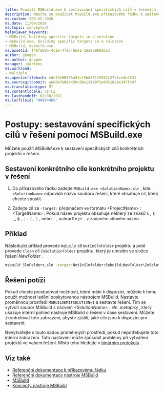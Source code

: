 ```yaml
---
title: Použití MSBuild.exe k sestavování specifických cílů v řešeních
description: Naučte se používat MSBuild.exe příkazového řádku k sestavování specifických cílů konkrétních projektů v řešeních.
ms.custom: SEO-VS-2020
ms.date: 11/04/2016
ms.topic: conceptual
helpviewer_keywords:
- MSBuild, building specific targets in a solution
- msbuild.exe, building specific targets in a solution
- MSBuild, msbuild.exe
ms.assetid: f46feb9b-4c16-4fec-b6e1-36a959692ba3
author: ghogen
ms.author: ghogen
manager: jmartens
ms.workload:
- multiple
ms.openlocfilehash: ede73e06575a91cf9bdf8115942c27b1ce4e2841
ms.sourcegitcommit: ae6d47b09a439cd0e13180f5e89510e3e347fd47
ms.translationtype: MT
ms.contentlocale: cs-CZ
ms.lasthandoff: 02/08/2021
ms.locfileid: "99914469"
---
```

# <a name="how-to-build-specific-targets-in-solutions-by-using-msbuildexe"></a>Postupy: sestavování specifických cílů v řešení pomocí MSBuild.exe

Můžete použít *MSBuild.exe* k sestavení specifických cílů konkrétních projektů v řešení.

## <a name="to-build-a-specific-target-of-a-specific-project-in-a-solution"></a>Sestavení konkrétního cíle konkrétního projektu v řešení

1. Do příkazového řádku zadejte `MSBuild.exe <SolutionName>.sln` , kde `<SolutionName>` odpovídá názvu souboru řešení, které obsahuje cíl, který chcete spustit.

2. Zadejte cíl za `-target:` přepínačem ve formátu \<ProjectName> : \<TargetName> . Pokud název projektu obsahuje některý ze znaků `%` , `$` ,,, `@` , `;` `.` `(` , `)` , nebo `'` , nahraďte je `_` v zadaném cílovém názvu.

## <a name="example"></a>Příklad

 Následující příklad provede `Rebuild` cíl `NotInSlnFolder` projektu a poté provede `Clean` cíl `InSolutionFolder` projektu, který je umístěn ve složce řešení *NewFolder* .

```cmd
msbuild SlnFolders.sln -target:NotInSlnfolder:Rebuild;NewFolder\InSolutionFolder:Clean
```

## <a name="troubleshooting"></a>Řešení potíží

Pokud chcete prostudovat možnosti, které máte k dispozici, můžete k tomu použít možnost ladění poskytovanou nástrojem MSBuild. Nastavte proměnnou prostředí `MSBUILDEMITSOLUTION=1` a sestavte řešení. Tím se vytvoří soubor MSBuild s názvem *\<SolutionName> . sln. metaproj* , který ukazuje interní pohled nástroje MSBuild o řešení v čase sestavení. Můžete zkontrolovat toto zobrazení, abyste zjistili, jaké cíle jsou k dispozici pro sestavení.

Nevytvářejte s touto sadou proměnných prostředí, pokud nepotřebujete toto interní zobrazení. Toto nastavení může způsobit problémy při vytváření projektů ve vašem řešení. Místo toho hledejte v [binárním protokolu](obtaining-build-logs-with-msbuild.md#save-a-binary-log) .

## <a name="see-also"></a>Viz také

- [Referenční dokumentace k příkazovému řádku](../msbuild/msbuild-command-line-reference.md)
- [Referenční dokumentace nástroje MSBuild](../msbuild/msbuild-reference.md)
- [MSBuild](../msbuild/msbuild.md)
- [Koncepty nástroje MSBuild](../msbuild/msbuild-concepts.md)
